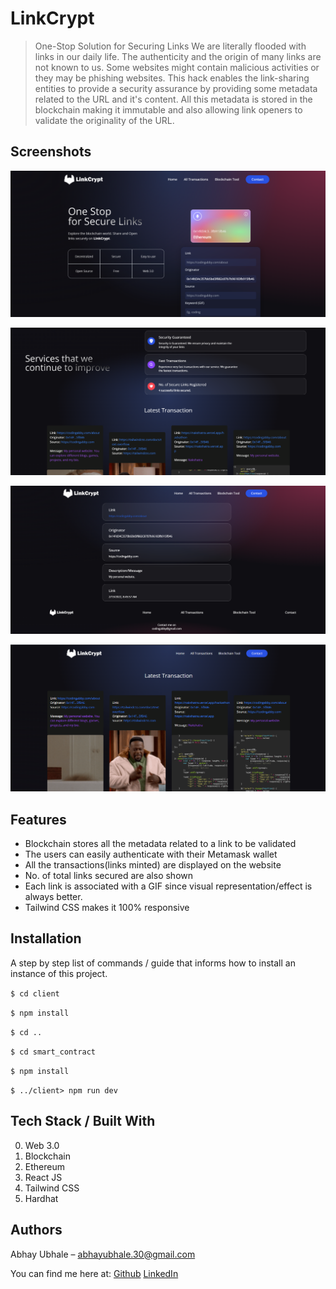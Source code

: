 # LinkCrypt
> One-Stop Solution for Securing Links
> We are literally flooded with links in our daily life. The authenticity and the origin of many links are not known to us. Some websites might contain malicious activities or they may be phishing websites. This hack enables the link-sharing entities to provide a security assurance by providing some metadata related to the URL and it's content. All this metadata is stored in the blockchain making it immutable and also allowing link openers to validate the originality of the URL.

 
## Screenshots

![Landing Page](screenshots/1.png)

![Security Assurance Section](screenshots/2.png)

![Link Page](screenshots/3.png)

![Transactions Page](screenshots/4.png)

## Features

* Blockchain stores all the metadata related to a link to be validated
* The users can easily authenticate with their Metamask wallet
* All the transactions(links minted) are displayed on the website
* No. of total links secured are also shown
* Each link is associated with a GIF since visual representation/effect is always better.
* Tailwind CSS makes it 100% responsive


## Installation

A step by step list of commands / guide that informs how to install an instance of this project. 

`$ cd client`

`$ npm install`

`$ cd ..`

`$ cd smart_contract`

`$ npm install`

`$ ../client> npm run dev`

## Tech Stack / Built With

0. Web 3.0
1. Blockchain
2. Ethereum
3. React JS
4. Tailwind CSS
5. Hardhat


## Authors
 
Abhay Ubhale  – abhayubhale.30@gmail.com
 
You can find me here at:
[Github](https://github.com/abby3010)
[LinkedIn](https://www.linkedin.com/in/abhay-ubhale)